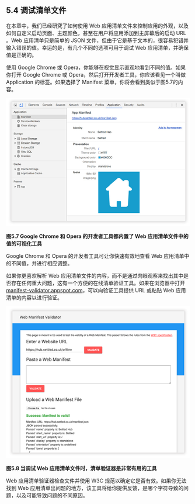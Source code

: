 ## 5.4 调试清单文件

在本章中，我们已经研究了如何使用 Web 应用清单文件来控制应用的外观，以及如何自定义启动页面、主题颜色，甚至在用户将应用添加到主屏幕后的启动 URL 。Web 应用清单只是简单的 JSON 文件，但由于它是基于文本的，很容易犯错并输入错误的值。幸运的是，有几个不同的选项可用于调试 Web 应用清单，并确保值是正确的。

使用 Google Chrome 或 Opera，你能够在视觉显示直观地看到不同的值。如果你打开 Google Chrome 或 Opera，然后打开开发者工具，你应该看见一个叫做 Application 的标签。如果选择了 Manifest 菜单，你将会看到类似于图5.7的内容。

![Figure 5.7](../assets/figure5.7.png)

**图5.7 Google Chrome 和 Opera 的开发者工具都内置了 Web 应用清单文件中的值的可视化工具**

Google Chrome 和 Opera 的开发者工具可让你快速有效地查看 Web 应用清单中的不同值，并进行相应调整。

如果你更喜欢解析 Web 应用清单文件的内容，而不是通过肉眼观察来找出其中是否存在任何重大问题，这有一个方便的在线清单验证工具。如果在浏览器中打开 [manifest-validator.appspot.com](https://manifest-validator.appspot.com)，可以向验证工具提供 URL 或粘贴 Web 应用清单的内容以进行验证。

![Figure 5.8](../assets/figure5.8.png)

**图5.8 当调试 Web 应用清单文件时，清单验证器是非常有用的工具**

Web 应用清单验证器检查文件并使用 W3C 规范以确定它是否有效。如果你无法找到 Web 应用清单出问题的地方，该工具将给你提供反馈，是哪个字符导致的问题，以及可能导致问题的不同原因。